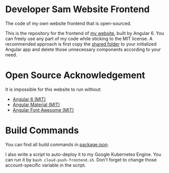 # Developer Sam Website Frontend

The code of my own website frontend that is open-sourced.

This is the repository for the frontend of [my website](https://developersam.com), built by Angular 6. You can freely 
use any part of my code while sticking to the MIT license. A recommended approach is first copy the 
[shared folder](./src/app/shared) to your initialized Angular app and delete those unnecessary components according to 
your need.

# Open Source Acknowledgement

It is impossible for this website to run without:

- [Angular 6 (MIT)](https://github.com/angular/angular)
- [Angular Material (MIT)](https://github.com/angular/material2)
- [Angular Font Awesome (MIT)](https://github.com/baruchvlz/angular-font-awesome)

# Build Commands

You can find all build commands in [package.json](package.json).
 
I also write a script to auto-deploy it to my Google Kubernetes Engine. You can run it by `bash cloud-push-frontend.sh`.
Don't forget to change those account-specific variable in the script.
